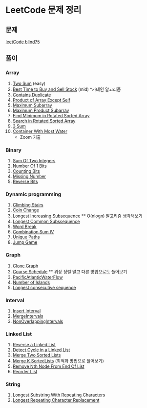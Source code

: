 # LeetCode 문제 정리
## 문제
[leetCode blind75](https://leetcode.com/discuss/general-discussion/460599/blind-75-leetcode-questions)

## 풀이
### Array
1. [Two Sum](/src/leetcode/array/TwoSum.java) (easy)
2. [Best Time to Buy and Sell Stock](/src/leetcode/array/BestTimeToBuyAndSellStock.java) (mid) *카테인 알고리즘
3. [Contains Duplicate](/src/leetcode/array/ContainsDuplicate.java)
4. [Product of Array Except Self](/src/leetcode/array/ProductOfArrayExceptSelf.java)
5. [Maximum Subarray](/src/leetcode/array/MaximumSubarray.java)
6. [Maximum Product Subarray](/src/leetcode/array/MaximumProductSubarray.java)
7. [Find Minimum in Rotated Sorted Array](/src/leetcode/array/FindMinimumInRotatedSortedArray.java)
8. [Search in Rotated Sorted Array](/src/leetcode/array/SearchInRotatedSortedArray.java)
9. [3 Sum](/src/leetcode/array/ThreeSum.java)
10. [Container With Most Water](/src/leetcode/array/ContainsDuplicate.java) 
    - Zoom 기출

### Binary
1. [Sum Of Two Integers](/src/leetcode/binary/SumOfTwoIntegers.java)
2. [Number Of 1 Bits](/src/leetcode/binary/NumberOfOneBits.java)
3. [Counting Bits](/src/leetcode/binary/CountingBits.java)
4. [Missing Number](/src/leetcode/binary/MissingNumber.java)
5. [Reverse Bits](/src/leetcode/binary/ReverseBits.java)

### Dynamic programming
1. [Climbing Stairs](/src/leetcode/dynamic/ClimbingStairs.java)
2. [Coin Change](/src/leetcode/dynamic/CoinChange.java)
3. [Longest Increasing Subsequence](/src/leetcode/dynamic/LongestIncreasingSubsequence.java) ** O(nlogn) 알고리즘 생각해보기
4. [Longest Common Subssequence](/src/leetcode/dynamic/LongestCommonSubsequence.java)
5. [Word Break](/src/leetcode/dynamic/WordBreak.java)
6. [Combination Sum IV](/src/leetcode/dynamic/CombinationSumIV.java)
7. [Unique Paths](/src/leetcode/dynamic/UniquePaths.java)
8. [Jump Game](src/leetcode/dynamic/JumpGame.java)


### Graph
1. [Clone Graph](/src/leetcode/graph/CloneGraph.java)
2. [Course Schedule](/src/leetcode/graph/CourseSchedule.java) ** 위상 정렬 말고 다른 방법으로도 풀어보기
3. [PacificAtlanticWaterFlow](/src/leetcode/graph/PacificAtlanticWaterFlow.java)
4. [Number of Islands](/src/leetcode/graph/NumberOfIslands.java)
5. [Longest consecutive sequence](/src/leetcode/graph/LongestConsecutiveSequence.java)

### Interval
1. [Insert Interval](/src/leetcode/interval/InsertInterval.java)
2. [MergeIntervals](/src/leetcode/interval/MergeIntervals.java)
3. [NonOverlappingIntervals](/src/leetcode/interval/NonOverlappingIntervals.java)

### Linked List
1. [Reverse a Linked List](/src/leetcode/linkedlist/ReverseLinkedList.java)
2. [Detect Cycle in a Linked List](/src/leetcode/linkedlist/LinkedListCycle.java)
2. [Merge Two Sorted Lists](/src/leetcode/linkedlist/MergeTwoSortedList.java)
4. [Merge K SortedLists](/src/leetcode/linkedlist/MergeKSortedLists.java) (최적화 방법으로 풀어보기)
5. [Remove Nth Node From End Of List](/src/leetcode/linkedlist/RemoveNthNodeFromEndOfList.java)
6. [Reorder List](/src/leetcode/linkedlist/ReorderList.java)

### String
1. [Longest Substring With Repeating Characters](/src/leetcode/string/LongestSubstringWithoutRepeatingCharacters.java)
2. [Longest Repeating Character Replacement](/src/leetcode/string/LongestRepeatingCharacterReplacement.java)
